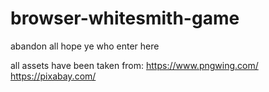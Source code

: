 # browser-whitesmith-game
abandon all hope ye who enter here

all assets have been taken from:
https://www.pngwing.com/
https://pixabay.com/
